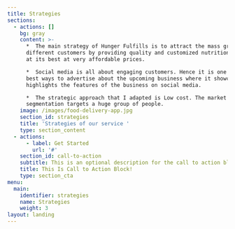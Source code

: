 ```yaml
---
title: Strategies
sections:
  - actions: []
    bg: gray
    content: >-
      *  The main strategy of Hunger Fulfills is to attract the mass group of
      different customers by providing quality and customized nutritional food
      at its best at very affordable prices.

      *  Social media is all about engaging customers. Hence it is one of the
      best ways to advertise about the upcoming business where it showcases and
      highlights the features of the business on social media. 

      *  The strategic approach that I adapted is Low cost. The market
      segmentation targets a huge group of people.
    image: /images/food-delivery-app.jpg
    section_id: strategies
    title: 'Strategies of our service '
    type: section_content
  - actions:
      - label: Get Started
        url: '#'
    section_id: call-to-action
    subtitle: This is an optional description for the call to action block.
    title: This Is Call to Action Block!
    type: section_cta
menu:
  main:
    identifier: strategies
    name: Strategies
    weight: 3
layout: landing
---
```



